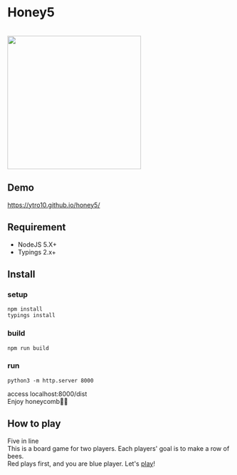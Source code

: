 Honey5
=====

<br>
<a href="https://ytro10.github.io/honey5/">
<img src="https://github.com/ytro10/honey5/blob/master/docs/honeycobm.gif" width="300" />
</a>

## Demo

https://ytro10.github.io/honey5/

## Requirement

- NodeJS 5.X+
- Typings 2.x+

## Install

### setup
```shell
npm install
typings install
```

### build
`npm run build`

### run
`python3 -m http.server 8000`

access localhost:8000/dist
<br>
Enjoy honeycomb:honeybee::honeybee:

## How to play

Five in line<br>
This is a board game for two players. Each players' goal is to make a row of bees.<br>
Red plays first, and you are blue player.
Let's <a href="https://sktnkysh.github.io/honey5/">play</a>!
